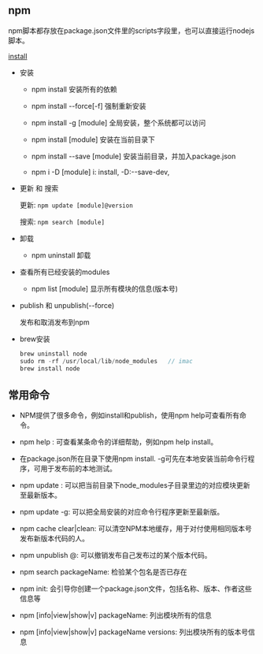 ## npm

npm脚本都存放在package.json文件里的scripts字段里，也可以直接运行nodejs脚本。

[install](images/install.png)

- 安装  

  * npm install  安装所有的依赖

  * npm install --force[-f]  强制重新安装

  * npm install -g [module]  全局安装，整个系统都可以访问

  * npm install [module]  安装在当前目录下

  * npm install --save [module]   安装当前目录，并加入package.json

  * npm i -D [module] i: install, -D:--save-dev,

- 更新 和 搜索

  更新: `npm update [module]@version`   

  搜索: `npm search [module]`  

- 卸载  

  * npm uninstall 卸载

- 查看所有已经安装的modules

  * npm list [module] 显示所有模块的信息(版本号)

- publish 和 unpublish(--force)

  发布和取消发布到npm

- brew安装

  ```js
  brew uninstall node
  sudo rm -rf /usr/local/lib/node_modules   // imac
  brew install node
  ```

## 常用命令

- NPM提供了很多命令，例如install和publish，使用npm help可查看所有命令。

- npm help <command>: 可查看某条命令的详细帮助，例如npm help install。

- 在package.json所在目录下使用npm install. -g可先在本地安装当前命令行程序，可用于发布前的本地测试。

- npm update <package>: 可以把当前目录下node_modules子目录里边的对应模块更新至最新版本。

- npm update <package> -g: 可以把全局安装的对应命令行程序更新至最新版。

- npm cache clear|clean: 可以清空NPM本地缓存，用于对付使用相同版本号发布新版本代码的人。

- npm unpublish <package>@<version>: 可以撤销发布自己发布过的某个版本代码。

- npm search packageName:  检验某个包名是否已存在

- npm init: 会引导你创建一个package.json文件，包括名称、版本、作者这些信息等

- npm [info|view|show|v] packageName: 列出模块所有的信息

- npm [info|view|show|v] packageName versions: 列出模块所有的版本号信息

